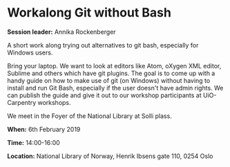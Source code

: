 # Workalong Git without Bash

**Session leader:** Annika Rockenberger

A short work along trying out alternatives to git bash, especially for Windows users.

Bring your laptop. We want to look at editors like Atom, oXygen XML editor, Sublime and others which have git plugins. The goal is to come up with a handy guide on how to make use of git (on Windows) without having to install and run Git Bash, especially if the user doesn't have admin rights. We can publish the guide and give it out to our workshop participants at UiO-Carpentry workshops.

We meet in the Foyer of the National Library at Solli plass.

**When:** 6th February 2019

**Time:** 14:00-16:00

**Location:** National Library of Norway, Henrik Ibsens gate 110, 0254 Oslo
